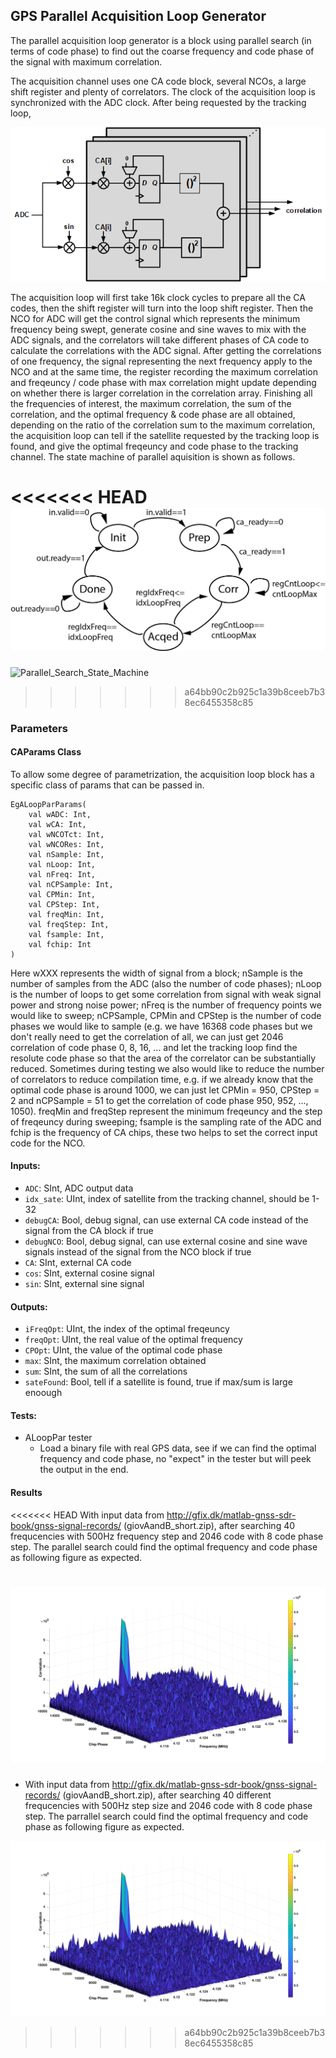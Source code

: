 ## GPS Parallel Acquisition Loop Generator

The parallel acquisition loop generator is a block using parallel search (in terms of code phase) to find out the coarse frequency and code phase of the signal with maximum correlation.

The acquisition channel uses one CA code block, several NCOs, a large shift register and plenty of correlators.
The clock of the acquisition loop is synchronized with the ADC clock. After being requested by the tracking loop, 

![Parallel_Acquisition_Diagram](pictures/AcqLoop/ParallelSearch.png)

The acquisition loop will first take 16k clock cycles to prepare all the CA codes, then the shift register will turn into the loop shift register.
Then the NCO for ADC will get the control signal which represents the minimum frequency being swept, generate cosine and sine waves to mix with the ADC signals, and the correlators will take different phases of CA code to calculate the correlations with the ADC signal. 
After getting the correlations of one frequency, the signal representing the next frequency apply to the NCO and at the same time, the register recording the maximum correlation and freqeuncy / code phase with max correlation might update depending on whether there is larger correlation in the correlation array.
Finishing all the frequencies of interest, the maximum correlation, the sum of the correlation, and the optimal frequency & code phase are 
all obtained, depending on the ratio of the correlation sum to the maximum correlation, the acquisition loop can tell if the satellite requested by 
the tracking loop is found, and give the optimal freqeuncy and code phase to the tracking channel. 
The state machine of parallel aquisition is shown as follows.

<<<<<<< HEAD
![Parallel_Search_State_Machine](pictures/AcqLoop/state_machine.png)
=======
![Parallel_Search_State_Machine](pictures/state_machine.png)
>>>>>>> a64bb90c2b925c1a39b8ceeb7b38ec6455358c85

### Parameters

#### CAParams Class

To allow some degree of parametrization, the acquisition loop block has a specific class of params that can be passed in. 

```
EgALoopParParams(
	val wADC: Int,
    val wCA: Int,
    val wNCOTct: Int,
    val wNCORes: Int,
    val nSample: Int,
    val nLoop: Int,
    val nFreq: Int,
    val nCPSample: Int,
    val CPMin: Int,
    val CPStep: Int,
    val freqMin: Int,
    val freqStep: Int,
    val fsample: Int,
    val fchip: Int
)
```
Here wXXX represents the width of signal from a block; nSample is the number of samples from the ADC (also the number of code phases);
nLoop is the number of loops to get some correlation from signal with weak signal power and strong noise power; nFreq is the number of frequency points
we would like to sweep; nCPSample, CPMin and CPStep is the number of code phases we would like to sample (e.g. we have 16368 code phases but we don't really
need to get the correlation of all, we can just get 2046 correlation of code phase 0, 8, 16, ... and let the tracking loop find the resolute 
code phase so that the area of the correlator can be substantially reduced. Sometimes during testing we also would like to reduce the number of 
correlators to reduce compilation time, e.g. if we already know that the optimal code phase is around 1000, we can just let CPMin = 950, CPStep = 2 
and nCPSample = 51 to get the correlation of code phase 950, 952, ..., 1050). freqMin and freqStep represent the minimum freqeuncy and the step
of freqeuncy during sweeping; fsample is the sampling rate of the ADC and fchip is the frequency of CA chips, these two helps to set the correct
input code for the NCO.


#### Inputs:

-  `ADC`: SInt, ADC output data
-  `idx_sate`: UInt, index of satellite from the tracking channel, should be 1-32
-  `debugCA`: Bool, debug signal, can use external CA code instead of the signal from the CA block if true
-  `debugNCO`: Bool, debug signal, can use external cosine and sine wave signals instead of the signal from the NCO block if true
-  `CA`: SInt, external CA code
-  `cos`: SInt, external cosine signal
-  `sin`: SInt, external sine signal


#### Outputs:

-  `iFreqOpt`: UInt, the index of the optimal freqeuncy
-  `freqOpt`: UInt, the real value of the optimal frequency
-  `CPOpt`: UInt, the value of the optimal code phase
-  `max`: SInt, the maximum correlation obtained
-  `sum`: SInt, the sum of all the correlations
-  `sateFound`: Bool, tell if a satellite is found, true if max/sum is large enoough


#### Tests:

- ALoopPar tester
  - Load a binary file with real GPS data, see if we can find the optimal frequency and code phase, no "expect" in the tester but will peek the output
    in the end.


#### Results
<<<<<<< HEAD
With input data from http://gfix.dk/matlab-gnss-sdr-book/gnss-signal-records/ (giovAandB_short.zip), after searching 40 frequcencies with 500Hz frequency step and 2046 code with 8 code phase step. The parallel search could find the optimal frequency and code phase as following figure as expected.

![Parallel_Search_Result](pictures/AcqLoop/acq_result.png)
=======
- With input data from http://gfix.dk/matlab-gnss-sdr-book/gnss-signal-records/ (giovAandB_short.zip), after searching 40 different frequcencies with 500Hz step size and 2046 code with 8 code phase step. The parrallel search could find the optimal frequency and code phase as following figure as expected.

![Parallel_Search_Result](pictures/acq_result.png)
>>>>>>> a64bb90c2b925c1a39b8ceeb7b38ec6455358c85

